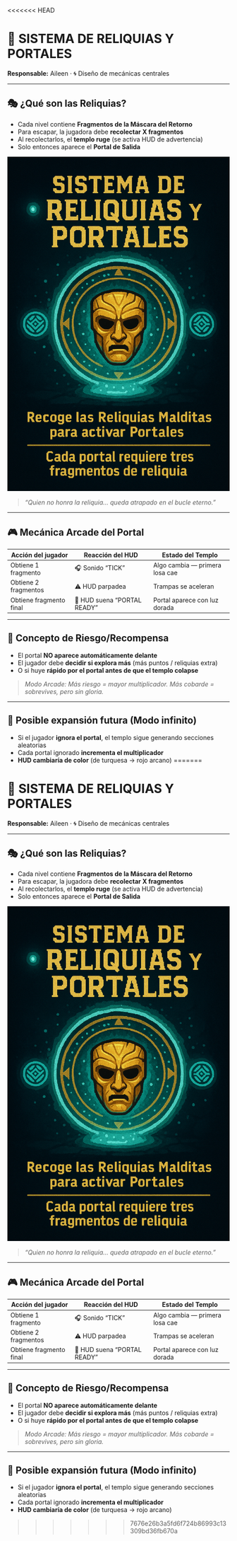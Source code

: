 <<<<<<< HEAD
# 🔮 SISTEMA DE RELIQUIAS Y PORTALES

**Responsable:** Aileen · 🌀 Diseño de mecánicas centrales

---

## 🎭 ¿Qué son las Reliquias?

- Cada nivel contiene **Fragmentos de la Máscara del Retorno**
- Para escapar, la jugadora debe **recolectar X fragmentos**
- Al recolectarlos, el **templo ruge** (se activa HUD de advertencia)
- Solo entonces aparece el **Portal de Salida**

![sistema](./image/sistema.png)

> _“Quien no honra la reliquia… queda atrapado en el bucle eterno.”_

---

## 🎮 Mecánica Arcade del Portal

| Acción del jugador | Reacción del HUD | Estado del Templo |
|------------------|-----------------|------------------|
| Obtiene 1 fragmento | 🎧 Sonido “TICK” | Algo cambia — primera losa cae |
| Obtiene 2 fragmentos | ⚠ HUD parpadea | Trampas se aceleran |
| Obtiene fragmento final | 🔔 HUD suena “PORTAL READY” | Portal aparece con luz dorada |

---

## 🧠 Concepto de Riesgo/Recompensa

- El portal **NO aparece automáticamente delante**
- El jugador debe **decidir si explora más** (más puntos / reliquias extra)
- O si huye **rápido por el portal antes de que el templo colapse**

> _Modo Arcade: Más riesgo = mayor multiplicador. Más cobarde = sobrevives, pero sin gloria._

---

## 🎲 Posible expansión futura (Modo infinito)

- Si el jugador **ignora el portal**, el templo sigue generando secciones aleatorias
- Cada portal ignorado **incrementa el multiplicador**
- **HUD cambiaría de color** (de turquesa → rojo arcano)
=======
# 🔮 SISTEMA DE RELIQUIAS Y PORTALES

**Responsable:** Aileen · 🌀 Diseño de mecánicas centrales

---

## 🎭 ¿Qué son las Reliquias?

- Cada nivel contiene **Fragmentos de la Máscara del Retorno**
- Para escapar, la jugadora debe **recolectar X fragmentos**
- Al recolectarlos, el **templo ruge** (se activa HUD de advertencia)
- Solo entonces aparece el **Portal de Salida**

![sistema](./image/sistema.png)

> _“Quien no honra la reliquia… queda atrapado en el bucle eterno.”_

---

## 🎮 Mecánica Arcade del Portal

| Acción del jugador | Reacción del HUD | Estado del Templo |
|------------------|-----------------|------------------|
| Obtiene 1 fragmento | 🎧 Sonido “TICK” | Algo cambia — primera losa cae |
| Obtiene 2 fragmentos | ⚠ HUD parpadea | Trampas se aceleran |
| Obtiene fragmento final | 🔔 HUD suena “PORTAL READY” | Portal aparece con luz dorada |

---

## 🧠 Concepto de Riesgo/Recompensa

- El portal **NO aparece automáticamente delante**
- El jugador debe **decidir si explora más** (más puntos / reliquias extra)
- O si huye **rápido por el portal antes de que el templo colapse**

> _Modo Arcade: Más riesgo = mayor multiplicador. Más cobarde = sobrevives, pero sin gloria._

---

## 🎲 Posible expansión futura (Modo infinito)

- Si el jugador **ignora el portal**, el templo sigue generando secciones aleatorias
- Cada portal ignorado **incrementa el multiplicador**
- **HUD cambiaría de color** (de turquesa → rojo arcano)
>>>>>>> 7676e26b3a5fd6f724b86993c13309bd36fb670a
